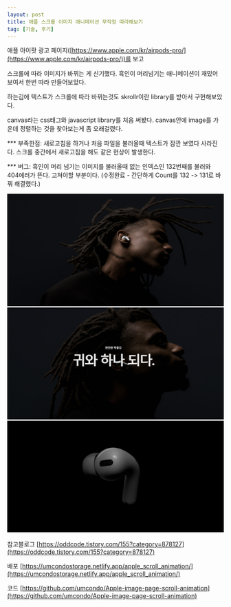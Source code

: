 ```yaml
---
layout: post
title: 애플 스크롤 이미지 애니메이션 무작정 따라해보기
tag: [기술, 후기]
---
```


애플 아이팟 광고 페이지([https://www.apple.com/kr/airpods-pro/](https://www.apple.com/kr/airpods-pro/))를 보고

스크롤에 따라 이미지가 바뀌는 게 신기했다. 흑인이 머리넘기는 애니메이션이 재밌어 보여서 한번 따라 만들어보았다.

하는김에 텍스트가 스크롤에 따라 바뀌는것도 skrollr이란 library를 받아서 구현해보았다.

canvas라는 css태그와 javascript library를 처음 써봤다. canvas안에 image를 가운데 정렬하는 것을 찾아보는게 좀 오래걸렸다.

\*\*\* 부족한점: 새로고침을 하거나 처음 파일을 불러올때 텍스트가 잠깐 보였다 사라진다. 스크롤 중간에서 새로고침을 해도 같은 현상이 발생한다.

\*\*\* 버그: 흑인이 머리 넘기는 이미지를 불러올때 없는 인덱스인 132번째를 불러와 404에러가 뜬다. 고쳐야할 부분이다.
(수정완료 - 간단하게 Count를 132 -> 131로 바꿔 해결했다.)

![1](../images/4-11-apple_scroll_posting/first.PNG)
![2](../images/4-11-apple_scroll_posting/second.PNG)
![3](../images/4-11-apple_scroll_posting/third.PNG)

참고블로그 [https://oddcode.tistory.com/155?category=878127](https://oddcode.tistory.com/155?category=878127)

배포 [https://umcondostorage.netlify.app/apple_scroll_animation/](https://umcondostorage.netlify.app/apple_scroll_animation/)

코드 [https://github.com/umcondo/Apple-image-page-scroll-animation](https://github.com/umcondo/Apple-image-page-scroll-animation)

